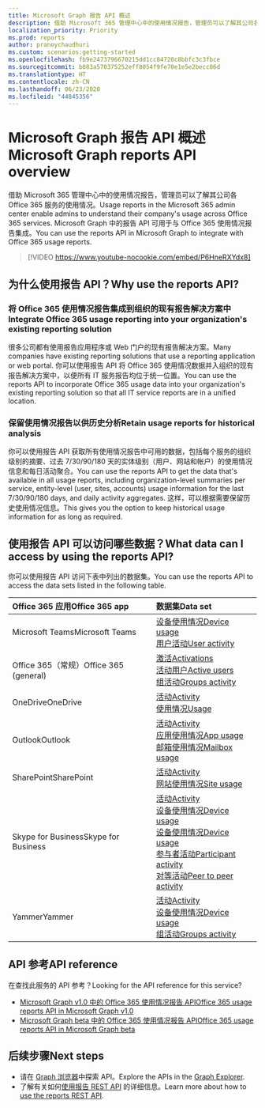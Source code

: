 ```yaml
---
title: Microsoft Graph 报告 API 概述
description: 借助 Microsoft 365 管理中心中的使用情况报告，管理员可以了解其公司各 Office 365 服务的使用情况。 Microsoft Graph 中的报告 API 可用于与 Office 365 使用情况报告集成。
localization_priority: Priority
ms.prod: reports
author: pranoychaudhuri
ms.custom: scenarios:getting-started
ms.openlocfilehash: fb9e2473796670215dd1cc84720c8bbfc3c3fbce
ms.sourcegitcommit: b083a570375252eff8054f9fe70e1e5e2becc06d
ms.translationtype: HT
ms.contentlocale: zh-CN
ms.lasthandoff: 06/23/2020
ms.locfileid: "44845356"
---
```

# <a name="microsoft-graph-reports-api-overview"></a><span data-ttu-id="5af2a-104">Microsoft Graph 报告 API 概述</span><span class="sxs-lookup"><span data-stu-id="5af2a-104">Microsoft Graph reports API overview</span></span>

<span data-ttu-id="5af2a-105">借助 Microsoft 365 管理中心中的使用情况报告，管理员可以了解其公司各 Office 365 服务的使用情况。</span><span class="sxs-lookup"><span data-stu-id="5af2a-105">Usage reports in the Microsoft 365 admin center enable admins to understand their company's usage across Office 365 services.</span></span> <span data-ttu-id="5af2a-106">Microsoft Graph 中的报告 API 可用于与 Office 365 使用情况报告集成。</span><span class="sxs-lookup"><span data-stu-id="5af2a-106">You can use the reports API in Microsoft Graph to integrate with Office 365 usage reports.</span></span>

> [!VIDEO https://www.youtube-nocookie.com/embed/P6HneRXYdx8]

## <a name="why-use-the-reports-api"></a><span data-ttu-id="5af2a-107">为什么使用报告 API？</span><span class="sxs-lookup"><span data-stu-id="5af2a-107">Why use the reports API?</span></span>

### <a name="integrate-office-365-usage-reporting-into-your-organizations-existing-reporting-solution"></a><span data-ttu-id="5af2a-108">将 Office 365 使用情况报告集成到组织的现有报告解决方案中</span><span class="sxs-lookup"><span data-stu-id="5af2a-108">Integrate Office 365 usage reporting into your organization's existing reporting solution</span></span>
<span data-ttu-id="5af2a-109">很多公司都有使用报告应用程序或 Web 门户的现有报告解决方案。</span><span class="sxs-lookup"><span data-stu-id="5af2a-109">Many companies have existing reporting solutions that use a reporting application or web portal.</span></span> <span data-ttu-id="5af2a-110">你可以使用报告 API 将 Office 365 使用情况数据并入组织的现有报告解决方案中，以便所有 IT 服务报告均位于统一位置。</span><span class="sxs-lookup"><span data-stu-id="5af2a-110">You can use the reports API to incorporate Office 365 usage data into your organization's existing reporting solution so that all IT service reports are in a unified location.</span></span>

### <a name="retain-usage-reports-for-historical-analysis"></a><span data-ttu-id="5af2a-111">保留使用情况报告以供历史分析</span><span class="sxs-lookup"><span data-stu-id="5af2a-111">Retain usage reports for historical analysis</span></span>
<span data-ttu-id="5af2a-112">你可以使用报告 API 获取所有使用情况报告中可用的数据，包括每个服务的组织级别的摘要、过去 7/30/90/180 天的实体级别（用户、网站和帐户）的使用情况信息和每日活动聚合。</span><span class="sxs-lookup"><span data-stu-id="5af2a-112">You can use the reports API to get the data that's available in all usage reports, including organization-level summaries per service, entity-level (user, sites, accounts) usage information for the last 7/30/90/180 days, and daily activity aggregates.</span></span> <span data-ttu-id="5af2a-113">这样，可以根据需要保留历史使用情况信息。</span><span class="sxs-lookup"><span data-stu-id="5af2a-113">This gives you the option to keep historical usage information for as long as required.</span></span>

## <a name="what-data-can-i-access-by-using-the-reports-api"></a><span data-ttu-id="5af2a-114">使用报告 API 可以访问哪些数据？</span><span class="sxs-lookup"><span data-stu-id="5af2a-114">What data can I access by using the reports API?</span></span>

<span data-ttu-id="5af2a-115">你可以使用报告 API 访问下表中列出的数据集。</span><span class="sxs-lookup"><span data-stu-id="5af2a-115">You can use the reports API to access the data sets listed in the following table.</span></span>

| <span data-ttu-id="5af2a-116">Office 365 应用</span><span class="sxs-lookup"><span data-stu-id="5af2a-116">Office 365 app</span></span>       | <span data-ttu-id="5af2a-117">数据集</span><span class="sxs-lookup"><span data-stu-id="5af2a-117">Data set</span></span>                                                                                                                                                                                                                                                                                                                                                                                                                                                                                                                               |
|:---------------------|:---------------------------------------------------------------------------------------------------------------------------------------------------------------------------------------------------------------------------------------------------------------------------------------------------------------------------------------------------------------------------------------------------------------------------------------------------------------------------------------------------------------------------------------|
| <span data-ttu-id="5af2a-118">Microsoft Teams</span><span class="sxs-lookup"><span data-stu-id="5af2a-118">Microsoft Teams</span></span>      | [<span data-ttu-id="5af2a-119">设备使用情况</span><span class="sxs-lookup"><span data-stu-id="5af2a-119">Device usage</span></span>](/graph/api/resources/microsoft-teams-device-usage-reports?view=graph-rest-1.0)<br/>[<span data-ttu-id="5af2a-120">用户活动</span><span class="sxs-lookup"><span data-stu-id="5af2a-120">User activity</span></span>](/graph/api/resources/microsoft-teams-user-activity-reports?view=graph-rest-1.0)                                                                                                                                                                                                                                                                                                                                      |
| <span data-ttu-id="5af2a-121">Office 365（常规）</span><span class="sxs-lookup"><span data-stu-id="5af2a-121">Office 365 (general)</span></span> | [<span data-ttu-id="5af2a-122">激活</span><span class="sxs-lookup"><span data-stu-id="5af2a-122">Activations</span></span>](/graph/api/resources/office-365-activations-reports?view=graph-rest-1.0)<br/>[<span data-ttu-id="5af2a-123">活动用户</span><span class="sxs-lookup"><span data-stu-id="5af2a-123">Active users</span></span>](/graph/api/resources/office-365-active-users-reports?view=graph-rest-1.0)<br/>[<span data-ttu-id="5af2a-124">组活动</span><span class="sxs-lookup"><span data-stu-id="5af2a-124">Groups activity</span></span>](/graph/api/resources/office-365-groups-activity-reports?view=graph-rest-1.0)                                                                                                                                                                                                                                                 |
| <span data-ttu-id="5af2a-125">OneDrive</span><span class="sxs-lookup"><span data-stu-id="5af2a-125">OneDrive</span></span>             | [<span data-ttu-id="5af2a-126">活动</span><span class="sxs-lookup"><span data-stu-id="5af2a-126">Activity</span></span>](/graph/api/resources/onedrive-activity-reports?view=graph-rest-1.0)<br/>[<span data-ttu-id="5af2a-127">使用情况</span><span class="sxs-lookup"><span data-stu-id="5af2a-127">Usage</span></span>](/graph/api/resources/onedrive-usage-reports?view=graph-rest-1.0)                                                                                                                                                                                                                                                                                                                                                                            |
| <span data-ttu-id="5af2a-128">Outlook</span><span class="sxs-lookup"><span data-stu-id="5af2a-128">Outlook</span></span>              | [<span data-ttu-id="5af2a-129">活动</span><span class="sxs-lookup"><span data-stu-id="5af2a-129">Activity</span></span>](/graph/api/resources/email-activity-reports?view=graph-rest-1.0)<br/>[<span data-ttu-id="5af2a-130">应用使用情况</span><span class="sxs-lookup"><span data-stu-id="5af2a-130">App usage</span></span>](/graph/api/resources/email-app-usage-reports?view=graph-rest-1.0)<br/>[<span data-ttu-id="5af2a-131">邮箱使用情况</span><span class="sxs-lookup"><span data-stu-id="5af2a-131">Mailbox usage</span></span>](/graph/api/resources/mailbox-usage-reports?view=graph-rest-1.0)                                                                                                                                                                                                                                                                                      |
| <span data-ttu-id="5af2a-132">SharePoint</span><span class="sxs-lookup"><span data-stu-id="5af2a-132">SharePoint</span></span>           | [<span data-ttu-id="5af2a-133">活动</span><span class="sxs-lookup"><span data-stu-id="5af2a-133">Activity</span></span>](/graph/api/resources/sharepoint-activity-reports?view=graph-rest-1.0)<br/>[<span data-ttu-id="5af2a-134">网站使用情况</span><span class="sxs-lookup"><span data-stu-id="5af2a-134">Site usage</span></span>](/graph/api/resources/sharepoint-site-usage-reports?view=graph-rest-1.0)                                                                                                                                                                                                                                                                                                                                                              |
| <span data-ttu-id="5af2a-135">Skype for Business</span><span class="sxs-lookup"><span data-stu-id="5af2a-135">Skype for Business</span></span>   | [<span data-ttu-id="5af2a-136">活动</span><span class="sxs-lookup"><span data-stu-id="5af2a-136">Activity</span></span>](/graph/api/resources/skype-for-business-activity-reports?view=graph-rest-1.0)<br/>[<span data-ttu-id="5af2a-137">设备使用情况</span><span class="sxs-lookup"><span data-stu-id="5af2a-137">Device usage</span></span>](/graph/api/resources/skype-for-business-device-usage-reports?view=graph-rest-1.0)<br/>[<span data-ttu-id="5af2a-138">设备使用情况</span><span class="sxs-lookup"><span data-stu-id="5af2a-138">Device usage</span></span>](/graph/api/resources/skype-for-business-device-usage-reports?view=graph-rest-1.0)<br/>[<span data-ttu-id="5af2a-139">参与者活动</span><span class="sxs-lookup"><span data-stu-id="5af2a-139">Participant activity</span></span>](/graph/api/resources/skype-for-business-participant-activity-reports?view=graph-rest-1.0)<br/>[<span data-ttu-id="5af2a-140">对等活动</span><span class="sxs-lookup"><span data-stu-id="5af2a-140">Peer to peer activity</span></span>](/graph/api/resources/skype-for-business-peer-to-peer-activity?view=graph-rest-1.0) |
| <span data-ttu-id="5af2a-141">Yammer</span><span class="sxs-lookup"><span data-stu-id="5af2a-141">Yammer</span></span>               | [<span data-ttu-id="5af2a-142">活动</span><span class="sxs-lookup"><span data-stu-id="5af2a-142">Activity</span></span>](/graph/api/resources/yammer-activity-reports?view=graph-rest-1.0)<br/>[<span data-ttu-id="5af2a-143">设备使用情况</span><span class="sxs-lookup"><span data-stu-id="5af2a-143">Device usage</span></span>](/graph/api/resources/yammer-device-usage-reports?view=graph-rest-1.0)<br/>[<span data-ttu-id="5af2a-144">组活动</span><span class="sxs-lookup"><span data-stu-id="5af2a-144">Groups activity</span></span>](/graph/api/resources/yammer-groups-activity-reports?view=graph-rest-1.0)                                                                                                                                                                                                                                                                   |

## <a name="api-reference"></a><span data-ttu-id="5af2a-145">API 参考</span><span class="sxs-lookup"><span data-stu-id="5af2a-145">API reference</span></span>
<span data-ttu-id="5af2a-146">在查找此服务的 API 参考？</span><span class="sxs-lookup"><span data-stu-id="5af2a-146">Looking for the API reference for this service?</span></span>

- [<span data-ttu-id="5af2a-147">Microsoft Graph v1.0 中的 Office 365 使用情况报告 API</span><span class="sxs-lookup"><span data-stu-id="5af2a-147">Office 365 usage reports API in Microsoft Graph v1.0</span></span>](/graph/api/resources/report?view=graph-rest-1.0)
- [<span data-ttu-id="5af2a-148">Microsoft Graph beta 中的 Office 365 使用情况报告 API</span><span class="sxs-lookup"><span data-stu-id="5af2a-148">Office 365 usage reports API in Microsoft Graph beta</span></span>](/graph/api/resources/report?view=graph-rest-beta)

## <a name="next-steps"></a><span data-ttu-id="5af2a-149">后续步骤</span><span class="sxs-lookup"><span data-stu-id="5af2a-149">Next steps</span></span>

* <span data-ttu-id="5af2a-150">请在 [Graph 浏览器](https://developer.microsoft.com/graph/graph-explorer)中探索 API。</span><span class="sxs-lookup"><span data-stu-id="5af2a-150">Explore the APIs in the [Graph Explorer](https://developer.microsoft.com/graph/graph-explorer).</span></span>
* <span data-ttu-id="5af2a-151">了解有关如何[使用报告 REST API](/graph/api/resources/report?view=graph-rest-1.0) 的详细信息。</span><span class="sxs-lookup"><span data-stu-id="5af2a-151">Learn more about how to [use the reports REST API](/graph/api/resources/report?view=graph-rest-1.0).</span></span>
